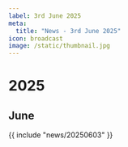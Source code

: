 ```yaml
---
label: 3rd June 2025
meta:
  title: "News - 3rd June 2025"
icon: broadcast
image: /static/thumbnail.jpg
---
```


# 2025
## June

{{ include "news/20250603" }}